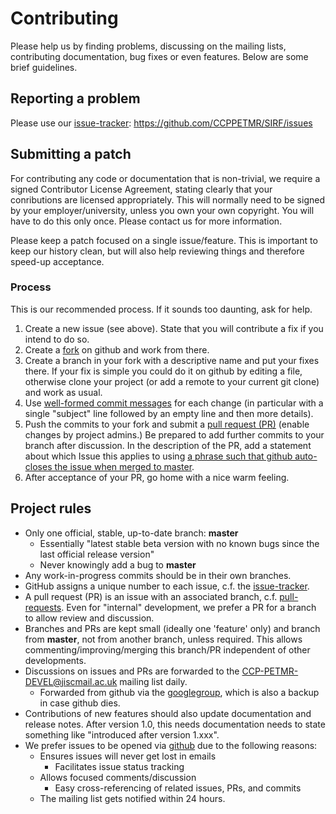 Contributing
============

Please help us by finding problems, discussing on the mailing lists, contributing documentation,
bug fixes or even features. Below are some brief guidelines.

## Reporting a problem
Please use our [issue-tracker]: https://github.com/CCPPETMR/SIRF/issues

## Submitting a patch

For contributing any code or documentation that is non-trivial, we require a
signed Contributor License Agreement, stating clearly that your
conributions are licensed appropriately. This will normally need to be signed by your
employer/university, unless you own your own copyright. 
You will have to do this only once. Please contact us for more information.

Please keep a patch focused on a single issue/feature. This is important to keep our history clean,
but will also help reviewing things and therefore speed-up acceptance.

### Process
This is our recommended process. If it sounds too daunting, ask for help.

1. Create a new issue (see above). State that you will contribute a fix if you intend to do so. 
2. Create a [fork](https://help.github.com/articles/fork-a-repo) on github and work from there.
3. Create a branch in your fork with a descriptive name and put your fixes there. If your fix is 
simple you could do it on github by editing a file, otherwise clone your project (or add a remote
to your current git clone) and work as usual.
4. Use [well-formed commit messages](http://tbaggery.com/2008/04/19/a-note-about-git-commit-messages.html)
for each change (in particular with a single "subject" line 
followed by an empty line and then more details).
5. Push the commits to your fork and submit a [pull request (PR)](https://help.github.com/articles/creating-a-pull-request)
(enable changes by project admins.) Be prepared to add further commits to your branch after discussion.
In the description of the PR, add a statement about which Issue this applies to
using [a phrase such that github auto-closes the issue when merged to master](https://help.github.com/articles/closing-issues-using-keywords/).
6. After acceptance of your PR, go home with a nice warm feeling.

## Project rules
- Only one official, stable, up-to-date branch: **master**
    + Essentially "latest stable beta version with no known bugs
      since the last official release version"
    + Never knowingly add a bug to **master**
- Any work-in-progress commits should be in their own branches.
- GitHub assigns a unique number to each issue, c.f. the [issue-tracker].
- A pull request (PR) is an issue with an associated branch,
  c.f. [pull-requests]. Even for "internal" development, we prefer a PR for 
  a branch to allow review and discussion.
- Branches and PRs are kept small (ideally one 'feature' only) and branch from **master**, 
  not from another branch, unless required. This allows 
  commenting/improving/merging this branch/PR
  independent of other developments.
- Discussions on issues and PRs are forwarded to the
  <CCP-PETMR-DEVEL@jiscmail.ac.uk> mailing list daily.
    + Forwarded from github via the [googlegroup],
      which is also a backup in case github dies.
- Contributions of new features should also update documentation and release notes. After version 1.0, 
  this needs documentation needs to state something like "introduced after version 1.xxx". 
- We prefer issues to be opened via [github][issue-tracker] due to the following reasons:
    + Ensures issues will never get lost in emails
        * Facilitates issue status tracking
    + Allows focused comments/discussion
        * Easy cross-referencing of related issues, PRs, and commits
    + The mailing list gets notified within 24 hours.

[issue-tracker]: https://github.com/CCPPETMR/SIRF/issues
[pull-requests]: https://github.com/CCPPETMR/SIRF/pulls
[googlegroup]: https://groups.google.com/forum/#!forum/ccp-petmr-codebot
